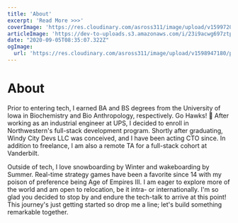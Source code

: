 ```yaml
---
title: 'About'
excerpt: 'Read More >>>'
coverImage: 'https://res.cloudinary.com/asross311/image/upload/v1599720164/portfolio/IMG_3824_1_8_1_gzj5gf.jpg'
articleImage: 'https://dev-to-uploads.s3.amazonaws.com/i/23i9acwg697ztp3gt48a.gif'
date: "2020-09-05T08:35:07.322Z"
ogImage:
  url: 'https://res.cloudinary.com/asross311/image/upload/v1598947180/portfolio/IMG_3824_1_8_egnkfs.jpg'
---
```


# About
Prior to entering tech, I earned BA and BS degrees from the University of Iowa in Biochemistry and Bio Anthropology, respectively. Go Hawks! 🏴 After working as an industrial engineer at UPS, I decided to enroll in Northwestern's full-stack development program. Shortly after graduating, Windy City Devs LLC was conceived, and I have been acting CTO since. In addition to freelance, I am also a remote TA for a full-stack cohort at Vanderbilt.

Outside of tech, I love snowboarding by Winter and wakeboarding by Summer. Real-time strategy games have been a favorite since 14 with my poison of preference being Age of Empires III. I am eager to explore more of the world and am open to relocation, be it intra- or internationally. I'm so glad you decided to stop by and endure the tech-talk to arrive at this point! This journey's just getting started so drop me a line; let's build something remarkable together.
